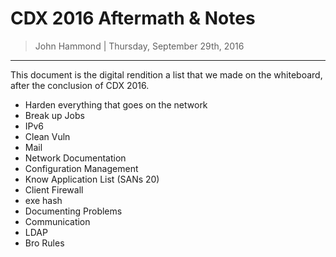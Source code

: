 __CDX 2016 Aftermath & Notes__
=========================

> John Hammond | Thursday, September 29th, 2016
 
--------------------------

This document is the digital rendition a list that we made on the whiteboard, after the conclusion of CDX 2016.


* Harden everything that goes on the network
* Break up Jobs
* IPv6
* Clean Vuln
* Mail
* Network Documentation
* Configuration Management
* Know Application List (SANs 20)
* Client Firewall
* exe hash
* Documenting Problems
* Communication
* LDAP
* Bro Rules



[requests]: http://docs.python-requests.org/en/latest/
[base64]: https://docs.python.org/2/library/base64.html
[binascii]: https://docs.python.org/2/library/binascii.html
[socket]: https://docs.python.org/2/library/socket.html
[json]: https://docs.python.org/2/library/json.html
[os]: https://docs.python.org/2/library/os.html
[subprocess]: https://docs.python.org/2/library/subprocess.html
[zipfile]: https://docs.python.org/2/library/zipfile.html
[PIL]: http://www.pythonware.com/products/pil/
[scapy]: http://www.secdev.org/projects/scapy/
[BeautifulSoup]: http://www.crummy.com/software/BeautifulSoup/
[re]: https://docs.python.org/2/library/re.html
[sqlite3]: https://docs.python.org/2/library/sqlite3.html
[string]: https://docs.python.org/2/library/string.html
[Flask]: http://flask.pocoo.org/
[random]: https://docs.python.org/2/library/random.html
[sympy]: http://www.sympy.org/en/index.html
[math]: https://docs.python.org/2/library/math.html
[sys]: https://docs.python.org/2/library/sys.html
[struct]:https://docs.python.org/2/library/struct.html
[pexpect]: https://pexpect.readthedocs.org/en/stable/
[colorama]: https://pypi.python.org/pypi/colorama
[threading]: https://docs.python.org/2/library/threading.html
[time]: https://docs.python.org/2/library/time.html
[sh]: https://pypi.python.org/pypi/sh
[pyenchant]: http://pythonhosted.org/pyenchant/
[pycrypto]: https://www.dlitz.net/software/pycrypto/
[nltk]: http://www.nltk.org
[paramiko]: http://www.paramiko.org/
[gtk]: http://www.gtk.org/


[netcat]: https://en.wikipedia.org/wiki/Netcat
[Wikipedia]: https://www.wikipedia.org/
[Linux]: https://www.linux.com/
[man page]: https://en.wikipedia.org/wiki/Man_page
[PuTTY]: http://www.putty.org/
[ssh]: https://en.wikipedia.org/wiki/Secure_Shell
[Windows]: http://www.microsoft.com/en-us/windows
[virtual machine]: https://en.wikipedia.org/wiki/Virtual_machine
[operating system]:https://en.wikipedia.org/wiki/Operating_system
[OS]: https://en.wikipedia.org/wiki/Operating_system
[VMWare]: http://www.vmware.com/
[VirtualBox]: https://www.virtualbox.org/
[hostname]: https://en.wikipedia.org/wiki/Hostname
[port number]: https://en.wikipedia.org/wiki/Port_%28computer_networking%29
[distribution]:https://en.wikipedia.org/wiki/Linux_distribution
[Ubuntu]: http://www.ubuntu.com/
[ISO]: https://en.wikipedia.org/wiki/ISO_image
[standard streams]: https://en.wikipedia.org/wiki/Standard_streams
[standard output]: https://en.wikipedia.org/wiki/Standard_streams
[standard input]: https://en.wikipedia.org/wiki/Standard_streams
[read]: http://ss64.com/bash/read.html
[variable]: https://en.wikipedia.org/wiki/Variable_%28computer_science%29
[command substitution]: http://www.tldp.org/LDP/abs/html/commandsub.html
[permissions]: https://en.wikipedia.org/wiki/File_system_permissions
[redirection]: http://www.tldp.org/LDP/abs/html/io-redirection.html
[pipe]: http://www.tldp.org/LDP/abs/html/io-redirection.html
[piping]: http://www.tldp.org/LDP/abs/html/io-redirection.html
[tmp]: http://www.tldp.org/LDP/Linux-Filesystem-Hierarchy/html/tmp.html
[curl]: http://curl.haxx.se/
[cl1p.net]: https://cl1p.net/
[request]: http://www.w3.org/Protocols/rfc2616/rfc2616-sec5.html
[POST request]: https://en.wikipedia.org/wiki/POST_%28HTTP%29
[Python]: http://python.org/
[interpreter]: https://en.wikipedia.org/wiki/List_of_command-line_interpreters
[requests]: http://docs.python-requests.org/en/latest/
[urllib]: https://docs.python.org/2/library/urllib.html
[file handling with Python]: https://docs.python.org/2/tutorial/inputoutput.html#reading-and-writing-files
[bash]: https://www.gnu.org/software/bash/
[Assembly]: https://en.wikipedia.org/wiki/Assembly_language
[the stack]:  https://en.wikipedia.org/wiki/Stack_%28abstract_data_type%29
[register]: http://www.tutorialspoint.com/assembly_programming/assembly_registers.htm
[hex]: https://en.wikipedia.org/wiki/Hexadecimal
[hexadecimal]: https://en.wikipedia.org/wiki/Hexadecimal
[archive file]: https://en.wikipedia.org/wiki/Archive_file
[zip file]: https://en.wikipedia.org/wiki/Zip_%28file_format%29
[zip files]: https://en.wikipedia.org/wiki/Zip_%28file_format%29
[.zip]: https://en.wikipedia.org/wiki/Zip_%28file_format%29
[gigabytes]: https://en.wikipedia.org/wiki/Gigabyte
[GB]: https://en.wikipedia.org/wiki/Gigabyte
[GUI]: https://en.wikipedia.org/wiki/Graphical_user_interface
[Wireshark]: https://www.wireshark.org/
[FTP]: https://en.wikipedia.org/wiki/File_Transfer_Protocol
[client and server]: https://simple.wikipedia.org/wiki/Client-server
[RETR]: http://cr.yp.to/ftp/retr.html
[FTP server]: https://help.ubuntu.com/lts/serverguide/ftp-server.html
[SFTP]: https://en.wikipedia.org/wiki/SSH_File_Transfer_Protocol
[SSL]: https://en.wikipedia.org/wiki/Transport_Layer_Security
[encryption]: https://en.wikipedia.org/wiki/Encryption
[HTML]: https://en.wikipedia.org/wiki/HTML
[Flask]: http://flask.pocoo.org/
[SQL]: https://en.wikipedia.org/wiki/SQL
[and]: https://en.wikipedia.org/wiki/Logical_conjunction
[Cyberstakes]: https://cyberstakesonline.com/
[cat]: https://en.wikipedia.org/wiki/Cat_%28Unix%29
[symbolic link]: https://en.wikipedia.org/wiki/Symbolic_link
[ln]: https://en.wikipedia.org/wiki/Ln_%28Unix%29
[absolute path]: https://en.wikipedia.org/wiki/Path_%28computing%29
[CTF]: https://en.wikipedia.org/wiki/Capture_the_flag#Computer_security
[Cyberstakes]: https://cyberstakesonline.com/
[OverTheWire]: http://overthewire.org/
[Leviathan]: http://overthewire.org/wargames/leviathan/
[ls]: https://en.wikipedia.org/wiki/Ls
[grep]: https://en.wikipedia.org/wiki/Grep
[strings]: http://linux.die.net/man/1/strings
[ltrace]: http://linux.die.net/man/1/ltrace
[C]: https://en.wikipedia.org/wiki/C_%28programming_language%29
[strcmp]: http://linux.die.net/man/3/strcmp
[access]: http://pubs.opengroup.org/onlinepubs/009695399/functions/access.html
[system]: http://linux.die.net/man/3/system
[real user ID]: https://en.wikipedia.org/wiki/User_identifier
[effective user ID]: https://en.wikipedia.org/wiki/User_identifier
[brute force]: https://en.wikipedia.org/wiki/Brute-force_attack
[for loop]: https://en.wikipedia.org/wiki/For_loop
[bash programming]: http://tldp.org/HOWTO/Bash-Prog-Intro-HOWTO.html
[Behemoth]: http://overthewire.org/wargames/behemoth/
[command line]: https://en.wikipedia.org/wiki/Command-line_interface
[command-line]: https://en.wikipedia.org/wiki/Command-line_interface
[cli]: https://en.wikipedia.org/wiki/Command-line_interface
[PHP]: https://php.net/
[URL]: https://en.wikipedia.org/wiki/Uniform_Resource_Locator
[TamperData]: https://addons.mozilla.org/en-US/firefox/addon/tamper-data/
[Firefox]: https://www.mozilla.org/en-US/firefox/new/?product=firefox-3.6.8&os=osx%E2%8C%A9=en-US
[Caesar Cipher]: https://en.wikipedia.org/wiki/Caesar_cipher
[Google Reverse Image Search]: https://www.google.com/imghp
[PicoCTF]: https://picoctf.com/
[PicoCTF 2014]: https://picoctf.com/
[JavaScript]: https://www.javascript.com/
[base64]: https://en.wikipedia.org/wiki/Base64
[client-side]: https://en.wikipedia.org/wiki/Client-side_scripting
[client side]: https://en.wikipedia.org/wiki/Client-side_scripting
[javascript:alert]: http://www.w3schools.com/js/js_popup.asp
[Java]: https://www.java.com/en/
[2147483647]: https://en.wikipedia.org/wiki/2147483647_%28number%29
[XOR]: https://en.wikipedia.org/wiki/Exclusive_or
[XOR cipher]: https://en.wikipedia.org/wiki/XOR_cipher
[quipqiup.com]: http://www.quipqiup.com/
[PDF]: https://en.wikipedia.org/wiki/Portable_Document_Format
[pdfimages]: http://linux.die.net/man/1/pdfimages
[ampersand]: https://en.wikipedia.org/wiki/Ampersand
[URL encoding]: https://en.wikipedia.org/wiki/Percent-encoding
[Percent encoding]: https://en.wikipedia.org/wiki/Percent-encoding
[URL-encoding]: https://en.wikipedia.org/wiki/Percent-encoding
[Percent-encoding]: https://en.wikipedia.org/wiki/Percent-encoding
[endianness]: https://en.wikipedia.org/wiki/Endianness
[ASCII]: https://en.wikipedia.org/wiki/ASCII
[struct]: https://docs.python.org/2/library/struct.html
[pcap]: https://en.wikipedia.org/wiki/Pcap
[packet capture]: https://en.wikipedia.org/wiki/Packet_analyzer
[HTTP]: https://en.wikipedia.org/wiki/Hypertext_Transfer_Protocol
[Wireshark filters]: https://wiki.wireshark.org/DisplayFilters
[SSL]: https://en.wikipedia.org/wiki/Transport_Layer_Security
[Assembly]: https://en.wikipedia.org/wiki/Assembly_language
[Assembly Syntax]: https://en.wikipedia.org/wiki/X86_assembly_language#Syntax
[Intel Syntax]: https://en.wikipedia.org/wiki/X86_assembly_language
[Intel or AT&T]: http://www.imada.sdu.dk/Courses/DM18/Litteratur/IntelnATT.htm
[AT&T syntax]: https://en.wikibooks.org/wiki/X86_Assembly/GAS_Syntax
[GET request]: https://en.wikipedia.org/wiki/Hypertext_Transfer_Protocol#Request_methods
[GET requests]: https://en.wikipedia.org/wiki/Hypertext_Transfer_Protocol#Request_methods
[IP Address]: https://en.wikipedia.org/wiki/IP_address
[IP Addresses]: https://en.wikipedia.org/wiki/IP_address
[MAC Address]: https://en.wikipedia.org/wiki/MAC_address
[session]: https://en.wikipedia.org/wiki/Session_%28computer_science%29
[Cookie Manager+]: https://addons.mozilla.org/en-US/firefox/addon/cookies-manager-plus/
[hexedit]: http://linux.die.net/man/1/hexedit
[Google]: http://google.com/
[Scapy]: http://www.secdev.org/projects/scapy/
[ARP]: https://en.wikipedia.org/wiki/Address_Resolution_Protocol
[UDP]: https://en.wikipedia.org/wiki/User_Datagram_Protocol
[SQL injection]: https://en.wikipedia.org/wiki/SQL_injection
[sqlmap]: http://sqlmap.org/
[sqlite]: https://www.sqlite.org/
[MD5]: https://en.wikipedia.org/wiki/MD5
[OpenSSL]: https://www.openssl.org/
[Burpsuite]:https://portswigger.net/burp/
[Burpsuite.jar]:https://portswigger.net/burp/
[Burp]:https://portswigger.net/burp/
[NULL character]: https://en.wikipedia.org/wiki/Null_character
[Format String Vulnerability]: http://www.cis.syr.edu/~wedu/Teaching/cis643/LectureNotes_New/Format_String.pdf
[printf]: http://pubs.opengroup.org/onlinepubs/009695399/functions/fprintf.html
[argument]: https://en.wikipedia.org/wiki/Parameter_%28computer_programming%29
[arguments]: https://en.wikipedia.org/wiki/Parameter_%28computer_programming%29
[parameter]: https://en.wikipedia.org/wiki/Parameter_%28computer_programming%29
[parameters]: https://en.wikipedia.org/wiki/Parameter_%28computer_programming%29
[Vortex]: http://overthewire.org/wargames/vortex/
[socket]: https://docs.python.org/2/library/socket.html
[file descriptor]: https://en.wikipedia.org/wiki/File_descriptor
[file descriptors]: https://en.wikipedia.org/wiki/File_descriptor
[Forth]: https://en.wikipedia.org/wiki/Forth_%28programming_language%29
[github]: https://github.com/
[buffer overflow]: https://en.wikipedia.org/wiki/Buffer_overflow
[try harder]: https://www.offensive-security.com/when-things-get-tough/
[segmentation fault]: https://en.wikipedia.org/wiki/Segmentation_fault
[seg fault]: https://en.wikipedia.org/wiki/Segmentation_fault
[segfault]: https://en.wikipedia.org/wiki/Segmentation_fault
[shellcode]: https://en.wikipedia.org/wiki/Shellcode
[sploit-tools]: https://github.com/SaltwaterC/sploit-tools
[Kali]: https://www.kali.org/
[Kali Linux]: https://www.kali.org/
[gdb]: https://www.gnu.org/software/gdb/
[gdb tutorial]: http://www.unknownroad.com/rtfm/gdbtut/gdbtoc.html
[payload]: https://en.wikipedia.org/wiki/Payload_%28computing%29
[peda]: https://github.com/longld/peda
[git]: https://git-scm.com/
[home directory]: https://en.wikipedia.org/wiki/Home_directory
[NOP slide]:https://en.wikipedia.org/wiki/NOP_slide
[NOP]: https://en.wikipedia.org/wiki/NOP
[examine]: https://sourceware.org/gdb/onlinedocs/gdb/Memory.html
[stack pointer]: http://stackoverflow.com/questions/1395591/what-is-exactly-the-base-pointer-and-stack-pointer-to-what-do-they-point
[little endian]: https://en.wikipedia.org/wiki/Endianness
[big endian]: https://en.wikipedia.org/wiki/Endianness
[endianness]: https://en.wikipedia.org/wiki/Endianness
[pack]: https://docs.python.org/2/library/struct.html#struct.pack
[ash]:https://en.wikipedia.org/wiki/Almquist_shell
[dash]: https://en.wikipedia.org/wiki/Almquist_shell
[shell]: https://en.wikipedia.org/wiki/Shell_%28computing%29
[pwntools]: https://github.com/Gallopsled/pwntools
[colorama]: https://pypi.python.org/pypi/colorama
[objdump]: https://en.wikipedia.org/wiki/Objdump
[UPX]: http://upx.sourceforge.net/
[64-bit]: https://en.wikipedia.org/wiki/64-bit_computing
[breakpoint]: https://en.wikipedia.org/wiki/Breakpoint
[stack frame]: http://www.cs.umd.edu/class/sum2003/cmsc311/Notes/Mips/stack.html
[format string]: http://codearcana.com/posts/2013/05/02/introduction-to-format-string-exploits.html
[format specifiers]: http://web.eecs.umich.edu/~bartlett/printf.html
[format specifier]: http://web.eecs.umich.edu/~bartlett/printf.html
[variable expansion]: https://www.gnu.org/software/bash/manual/html_node/Shell-Parameter-Expansion.html
[base pointer]: http://stackoverflow.com/questions/1395591/what-is-exactly-the-base-pointer-and-stack-pointer-to-what-do-they-point
[dmesg]: https://en.wikipedia.org/wiki/Dmesg
[Android]: https://www.android.com/
[.apk]:https://en.wikipedia.org/wiki/Android_application_package
[apk]:https://en.wikipedia.org/wiki/Android_application_package
[decompiler]: https://en.wikipedia.org/wiki/Decompiler
[decompile Java code]: http://www.javadecompilers.com/
[jadx]: https://github.com/skylot/jadx
[.img]: https://en.wikipedia.org/wiki/IMG_%28file_format%29
[binwalk]: http://binwalk.org/
[JPEG]: https://en.wikipedia.org/wiki/JPEG
[JPG]: https://en.wikipedia.org/wiki/JPEG
[disk image]: https://en.wikipedia.org/wiki/Disk_image
[foremost]: http://foremost.sourceforge.net/
[eog]: https://wiki.gnome.org/Apps/EyeOfGnome
[function pointer]: https://en.wikipedia.org/wiki/Function_pointer
[machine code]: https://en.wikipedia.org/wiki/Machine_code
[compiled language]: https://en.wikipedia.org/wiki/Compiled_language
[compiler]: https://en.wikipedia.org/wiki/Compiler
[scripting language]: https://en.wikipedia.org/wiki/Scripting_language
[shell-storm.org]: http://shell-storm.org/
[shell-storm]:http://shell-storm.org/
[shellcode database]: http://shell-storm.org/shellcode/
[gdb-peda]: https://github.com/longld/peda
[x86]: https://en.wikipedia.org/wiki/X86
[Intel x86]: https://en.wikipedia.org/wiki/X86
[sh]: https://en.wikipedia.org/wiki/Bourne_shell
[/bin/sh]: https://en.wikipedia.org/wiki/Bourne_shell
[SANS]: https://www.sans.org/
[Holiday Hack Challenge]: https://holidayhackchallenge.com/
[USCGA]: http://uscga.edu/
[United States Coast Guard Academy]: http://uscga.edu/
[US Coast Guard Academy]: http://uscga.edu/
[Academy]: http://uscga.edu/
[Coast Guard Academy]: http://uscga.edu/
[Hackfest]: https://www.sans.org/event/pen-test-hackfest-2015
[SSID]: https://en.wikipedia.org/wiki/Service_set_%28802.11_network%29
[DNS]: https://en.wikipedia.org/wiki/Domain_Name_System
[Python:base64]: https://docs.python.org/2/library/base64.html
[OpenWRT]: https://openwrt.org/
[node.js]: https://nodejs.org/en/
[MongoDB]: https://www.mongodb.org/
[Mongo]: https://www.mongodb.org/
[SuperGnome 01]: http://52.2.229.189/
[Shodan]: https://www.shodan.io/
[SuperGnome 02]: http://52.34.3.80/
[SuperGnome 03]: http://52.64.191.71/
[SuperGnome 04]: http://52.192.152.132/
[SuperGnome 05]: http://54.233.105.81/
[Local file inclusion]: http://hakipedia.com/index.php/Local_File_Inclusion
[LFI]: http://hakipedia.com/index.php/Local_File_Inclusion
[PNG]: http://www.libpng.org/pub/png/
[.png]: http://www.libpng.org/pub/png/
[Remote Code Execution]: https://en.wikipedia.org/wiki/Arbitrary_code_execution
[RCE]: https://en.wikipedia.org/wiki/Arbitrary_code_execution
[GNU]: https://www.gnu.org/
[regular expression]: https://en.wikipedia.org/wiki/Regular_expression
[regular expressions]: https://en.wikipedia.org/wiki/Regular_expression
[uniq]: https://en.wikipedia.org/wiki/Uniq
[sort]: https://en.wikipedia.org/wiki/Sort_%28Unix%29
[binary data]: https://en.wikipedia.org/wiki/Binary_data
[binary]: https://en.wikipedia.org/wiki/Binary
[Firebug]: http://getfirebug.com/
[SHA1]: https://en.wikipedia.org/wiki/SHA-1
[SHA-1]: https://en.wikipedia.org/wiki/SHA-1
[Linux]: https://www.linux.com/
[Ubuntu]: http://www.ubuntu.com/
[Kali Linux]: https://www.kali.org/
[Over The Wire]: http://overthewire.org/wargames/
[OverTheWire]: http://overthewire.org/wargames/
[Micro Corruption]: https://microcorruption.com/
[Smash The Stack]: http://smashthestack.org/
[CTFTime]: https://ctftime.org/
[Writeups]: https://ctftime.org/writeups
[Competitions]: https://ctftime.org/event/list/upcoming
[Skull Security]: https://wiki.skullsecurity.org/index.php?title=Main_Page
[MITRE]: http://mitrecyberacademy.org/
[Trail of Bits]: https://trailofbits.github.io/ctf/
[Stegsolve]: http://www.caesum.com/handbook/Stegsolve.jar
[Steghide]: http://steghide.sourceforge.net/
[IDA Pro]: https://www.hex-rays.com/products/ida/
[Wireshark]: https://www.wireshark.org/
[Bro]: https://www.bro.org/
[Meterpreter]: https://www.offensive-security.com/metasploit-unleashed/about-meterpreter/
[Metasploit]: http://www.metasploit.com/
[Burpsuite]: https://portswigger.net/burp/
[xortool]: https://github.com/hellman/xortool
[sqlmap]: http://sqlmap.org/
[VMWare]: http://www.vmware.com/
[VirtualBox]: https://www.virtualbox.org/wiki/Downloads
[VBScript Decoder]: https://gist.github.com/bcse/1834878
[quipqiup.com]: http://quipqiup.com/
[EXIFTool]: http://www.sno.phy.queensu.ca/~phil/exiftool/
[Scalpel]: https://github.com/sleuthkit/scalpel
[Ryan's Tutorials]: http://ryanstutorials.net
[Linux Fundamentals]: http://linux-training.be/linuxfun.pdf
[USCGA]: http://uscga.edu
[Cyberstakes]: https://cyberstakesonline.com/
[Crackmes.de]: http://crackmes.de/
[Nuit Du Hack]: http://wargame.nuitduhack.com/
[Hacking-Lab]: https://www.hacking-lab.com/index.html
[FlareOn]: http://www.flare-on.com/
[The Second Extended Filesystem]: http://www.nongnu.org/ext2-doc/ext2.html
[GIF]: https://en.wikipedia.org/wiki/GIF
[PDFCrack]: http://pdfcrack.sourceforge.net/index.html
[Hexcellents CTF Knowledge Base]: http://security.cs.pub.ro/hexcellents/wiki/home
[GDB]: https://www.gnu.org/software/gdb/
[The Linux System Administrator's Guide]: http://www.tldp.org/LDP/sag/html/index.html
[aeskeyfind]: https://citp.princeton.edu/research/memory/code/
[rsakeyfind]: https://citp.princeton.edu/research/memory/code/
[Easy Python Decompiler]: http://sourceforge.net/projects/easypythondecompiler/
[factordb.com]: http://factordb.com/
[Volatility]: https://github.com/volatilityfoundation/volatility
[Autopsy]: http://www.sleuthkit.org/autopsy/
[ShowMyCode]: http://www.showmycode.com/
[HTTrack]: https://www.httrack.com/
[theHarvester]: https://github.com/laramies/theHarvester
[Netcraft]: http://toolbar.netcraft.com/site_report/
[Nikto]: https://cirt.net/Nikto2
[PIVOT Project]: http://pivotproject.org/
[InsomniHack PDF]: http://insomnihack.ch/wp-content/uploads/2016/01/Hacking_like_in_the_movies.pdf
[radare]: http://www.radare.org/r/
[radare2]: http://www.radare.org/r/
[foremost]: https://en.wikipedia.org/wiki/Foremost_%28software%29
[ZAP]: https://github.com/zaproxy/zaproxy
[Computer Security Student]: https://www.computersecuritystudent.com/HOME/index.html
[Vulnerable Web Page]: http://testphp.vulnweb.com/
[Hipshot]: https://bitbucket.org/eliteraspberries/hipshot
[John the Ripper]: https://en.wikipedia.org/wiki/John_the_Ripper
[hashcat]: http://hashcat.net/oclhashcat/
[fcrackzip]: http://manpages.ubuntu.com/manpages/hardy/man1/fcrackzip.1.html
[Whitehatters Academy]: https://www.whitehatters.academy/
[gn00bz]: http://gnoobz.com/
[Command Line Kung Fu]:http://blog.commandlinekungfu.com/
[Cybrary]: https://www.cybrary.it/
[Obum Chidi]: https://obumchidi.wordpress.com/
[ksnctf]: http://ksnctf.sweetduet.info/
[ToolsWatch]: http://www.toolswatch.org/category/tools/
[Net Force]:https://net-force.nl/
[Nandy Narwhals]: http://nandynarwhals.org/
[CTFHacker]: http://ctfhacker.com/
[Tasteless]: http://tasteless.eu/
[Dragon Sector]: http://blog.dragonsector.pl/
[pwnable.kr]: http://pwnable.kr/
[reversing.kr]: http://reversing.kr/
[DVWA]: http://www.dvwa.co.uk/
[Damn Vulnerable Web App]: http://www.dvwa.co.uk/
[b01lers]: https://b01lers.net/
[Capture the Swag]: https://ctf.rip/
[VulnHub]: http://www.vulnhub.com/
[cryptopals.com]: http://cryptopals.com/
[getenvaddr.c]: https://github.com/Partyschaum/haxe/blob/master/getenvaddr.c
[JSON]: http://www.json.org/